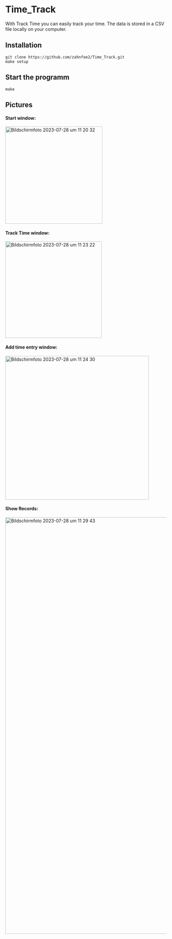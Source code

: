 # Time_Track
With Track Time you can easily track your time. The data is stored in a CSV file locally on your computer.

## Installation
```
git clone https://github.com/zahnfee2/Time_Track.git
make setup
```

## Start the programm
```
make
```

## Pictures 
#### Start window:
<img width="303" alt="Bildschirm­foto 2023-07-28 um 11 20 32" src="https://github.com/zahnfee2/Time_Track/assets/45463442/1d221343-cbe6-4412-abe4-177b5dabde99">

#### Track Time window:
<img width="301" alt="Bildschirm­foto 2023-07-28 um 11 23 22" src="https://github.com/zahnfee2/Time_Track/assets/45463442/76031f85-0e97-43d1-b96b-cdc7ca5ce5f0">

#### Add time entry window:
<img width="448" alt="Bildschirm­foto 2023-07-28 um 11 24 30" src="https://github.com/zahnfee2/Time_Track/assets/45463442/c3520362-8169-461e-b052-4850d04453b3">

#### Show Records: 
<img width="1298" alt="Bildschirm­foto 2023-07-28 um 11 29 43" src="https://github.com/zahnfee2/Time_Track/assets/45463442/e6a8920b-1aa8-45ce-94e4-01f3a7f8de35">
